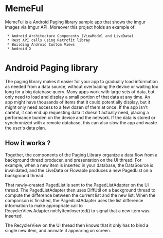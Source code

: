 # MemeFul
MemeFul is a Android Paging library sample app that shows the imgur images via Imgur API.
Moreover this project holds an example of:

     * Android Architecture Components (ViewModel and LiveData)
     * Rest API calls using Retrofit libray 
     * Building Android Custom Views 
     * Android X
     
# Android Paging library
The paging library makes it easier for your app to gradually load information as needed from a data source, 
without overloading the device or waiting too long for a big database query.
Many apps work with large sets of data, but only need to load and display a small portion of that data at any time. 
An app might have thousands of items that it could potentially display, but it might only need access to a few dozen of them at once. 
If the app isn't careful, it can end up requesting data it doesn't actually need, placing a performance burden on the device and the network. 
If the data is stored or synchronized with a remote database, this can also slow the app and waste the user's data plan.

## How it works ?
Together, the components of the Paging Library organize a data flow from a background thread producer, and presentation on the UI thread. For example, when a new item is inserted in your database, the DataSource is invalidated, and the LiveData<PagedList> or Flowable<PagedList> produces a new PagedList on a background thread.
  
  
That newly-created PagedList is sent to the PagedListAdapter on the UI thread. 
The PagedListAdapter then uses DiffUtil on a background thread to compute the difference between the current list and the new list. 
When the comparison is finished, the PagedListAdapter uses the list difference information to make appropriate call to RecyclerView.Adapter.notifyItemInserted()
to signal that a new item was inserted.


The RecyclerView on the UI thread then knows that it only has to bind a single new item, and animate it appearing on screen.

